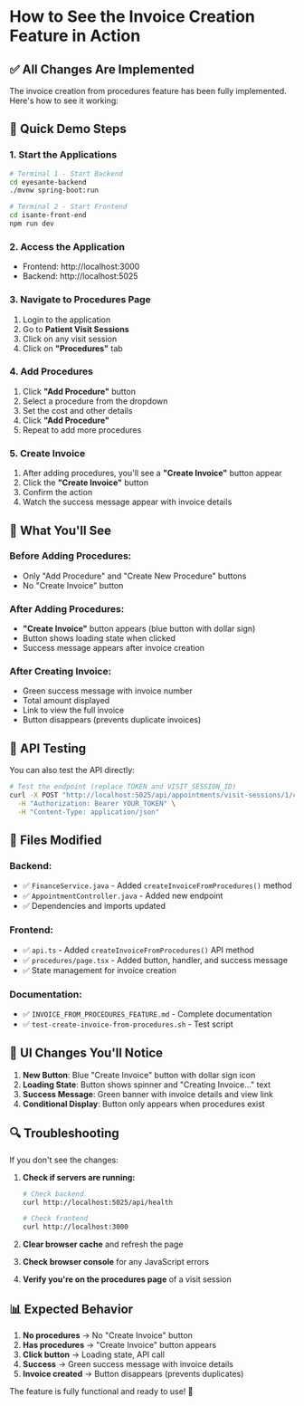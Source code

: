 # How to See the Invoice Creation Feature in Action

## ✅ **All Changes Are Implemented**

The invoice creation from procedures feature has been fully implemented. Here's how to see it working:

## 🚀 **Quick Demo Steps**

### 1. **Start the Applications**
```bash
# Terminal 1 - Start Backend
cd eyesante-backend
./mvnw spring-boot:run

# Terminal 2 - Start Frontend  
cd isante-front-end
npm run dev
```

### 2. **Access the Application**
- Frontend: http://localhost:3000
- Backend: http://localhost:5025

### 3. **Navigate to Procedures Page**
1. Login to the application
2. Go to **Patient Visit Sessions**
3. Click on any visit session
4. Click on **"Procedures"** tab

### 4. **Add Procedures**
1. Click **"Add Procedure"** button
2. Select a procedure from the dropdown
3. Set the cost and other details
4. Click **"Add Procedure"**
5. Repeat to add more procedures

### 5. **Create Invoice**
1. After adding procedures, you'll see a **"Create Invoice"** button appear
2. Click the **"Create Invoice"** button
3. Confirm the action
4. Watch the success message appear with invoice details

## 🎯 **What You'll See**

### **Before Adding Procedures:**
- Only "Add Procedure" and "Create New Procedure" buttons
- No "Create Invoice" button

### **After Adding Procedures:**
- **"Create Invoice"** button appears (blue button with dollar sign)
- Button shows loading state when clicked
- Success message appears after invoice creation

### **After Creating Invoice:**
- Green success message with invoice number
- Total amount displayed
- Link to view the full invoice
- Button disappears (prevents duplicate invoices)

## 🔧 **API Testing**

You can also test the API directly:

```bash
# Test the endpoint (replace TOKEN and VISIT_SESSION_ID)
curl -X POST "http://localhost:5025/api/appointments/visit-sessions/1/create-invoice-from-procedures" \
  -H "Authorization: Bearer YOUR_TOKEN" \
  -H "Content-Type: application/json"
```

## 📁 **Files Modified**

### **Backend:**
- ✅ `FinanceService.java` - Added `createInvoiceFromProcedures()` method
- ✅ `AppointmentController.java` - Added new endpoint
- ✅ Dependencies and imports updated

### **Frontend:**
- ✅ `api.ts` - Added `createInvoiceFromProcedures()` API method
- ✅ `procedures/page.tsx` - Added button, handler, and success message
- ✅ State management for invoice creation

### **Documentation:**
- ✅ `INVOICE_FROM_PROCEDURES_FEATURE.md` - Complete documentation
- ✅ `test-create-invoice-from-procedures.sh` - Test script

## 🎨 **UI Changes You'll Notice**

1. **New Button**: Blue "Create Invoice" button with dollar sign icon
2. **Loading State**: Button shows spinner and "Creating Invoice..." text
3. **Success Message**: Green banner with invoice details and view link
4. **Conditional Display**: Button only appears when procedures exist

## 🔍 **Troubleshooting**

If you don't see the changes:

1. **Check if servers are running:**
   ```bash
   # Check backend
   curl http://localhost:5025/api/health
   
   # Check frontend
   curl http://localhost:3000
   ```

2. **Clear browser cache** and refresh the page

3. **Check browser console** for any JavaScript errors

4. **Verify you're on the procedures page** of a visit session

## 📊 **Expected Behavior**

1. **No procedures** → No "Create Invoice" button
2. **Has procedures** → "Create Invoice" button appears
3. **Click button** → Loading state, API call
4. **Success** → Green success message with invoice details
5. **Invoice created** → Button disappears (prevents duplicates)

The feature is fully functional and ready to use! 🎉
